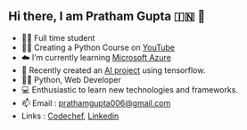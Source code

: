 ## Hi there, I am Pratham Gupta :india:	 👋 

<!--
**PrathamGupta06/PrathamGupta06** is a ✨ _special_ ✨ repository because its `README.md` (this file) appears on your GitHub profile.

Here are some ideas to get you started:


-->
- 🧑‍🎓 Full time student
- 👨‍🏫 Creating a Python Course on [YouTube](https://www.youtube.com/watch?v=onDUZV80SLg&list=PLQLg0LH_bIIENmmR2YtrqV1ELTxU5GbiX)
- ☁️ I’m currently learning [Microsoft Azure](https://docs.microsoft.com/en-us/learn/certifications/exams/az-900)
- 👯 Recently created an [AI project](https://github.com/PrathamGupta06/Forest-Fire-Detection-Using-Tensorflow) using tensorflow.
- 👨‍💻 Python, Web Developer
- 💻 Enthusiastic to learn new technologies and frameworks.
- 📫 Email : prathamgupta006@gmail.com  
- Links : [Codechef](https://www.codechef.com/users/prathamgupta_6), [Linkedin](https://www.linkedin.com/in/pratham-gupta-50692a21b)
